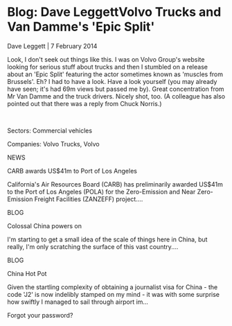 # Blog: Dave LeggettVolvo Trucks and Van Damme's 'Epic Split'

Dave Leggett | 7 February 2014

Look, I don't seek out things like this. I was on Volvo Group's website looking for
serious stuff about trucks and then I stumbled on a release about an 'Epic Split'
featuring the actor sometimes known as 'muscles from Brussels'. Eh? I had to have
a look. Have a look yourself (you may already have seen; it's had 69m views but passed
me by). Great concentration from Mr Van Damme and the truck drivers. Nicely shot,
too. (A colleague has also pointed out that there was a reply from Chuck Norris.)

 


Sectors: Commercial vehicles

Companies: Volvo Trucks, Volvo

NEWS

CARB awards US$41m to Port of Los Angeles

California's Air Resources Board (CARB) has preliminarily awarded US$41m to the Port
of Los Angeles (POLA) for the Zero-Emission and Near Zero-Emission Freight Facilities
(ZANZEFF) project....

BLOG

Colossal China powers on

I'm starting to get a small idea of the scale of things here in China, but really,
I'm only scratching the surface of this vast country....

BLOG

China Hot Pot

Given the startling complexity of obtaining a journalist visa for China - the code
'J2' is now indelibly stamped on my mind - it was with some surprise how swiftly
I managed to sail through airport im...


Forgot your password?
